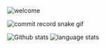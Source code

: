 ![welcome](https://user-images.githubusercontent.com/45879162/234455662-d2a8db50-7654-488e-9e7f-e484ee27cbb8.gif)

![commit record snake gif](https://github.com/pudding0803/pudding0803/blob/output/github-contribution-grid-snake.gif)

![Github stats](https://github-readme-stats.vercel.app/api?username=pudding0803&show_icons=true) ![language stats](https://github-readme-stats.vercel.app/api/top-langs/?username=pudding0803&layout=compact)
